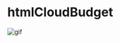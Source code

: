 # htmlCloudBudget
![gif](https://media.giphy.com/media/fDdNEZxSOUE389YFu4/giphy-downsized-large.gif?cid=790b7611fa0260a88f18a777a3a3648dd4a64526b37874d8&rid=giphy-downsized-large.gif&ct=g)
